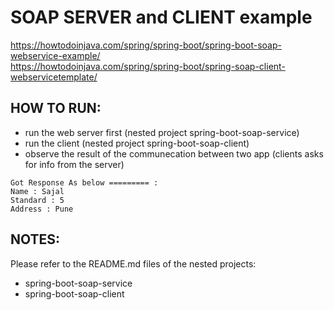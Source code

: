 # SOAP SERVER and CLIENT example
https://howtodoinjava.com/spring/spring-boot/spring-boot-soap-webservice-example/
<br/>
https://howtodoinjava.com/spring/spring-boot/spring-soap-client-webservicetemplate/
<br/>
## HOW TO RUN:
- run the web server first (nested project spring-boot-soap-service)
- run the client (nested project spring-boot-soap-client)
- observe the result of the communecation between two app (clients asks for info from the server)
```
Got Response As below ========= : 
Name : Sajal
Standard : 5
Address : Pune
```
## NOTES:
Please refer to the README.md files of the nested projects:
- spring-boot-soap-service
- spring-boot-soap-client